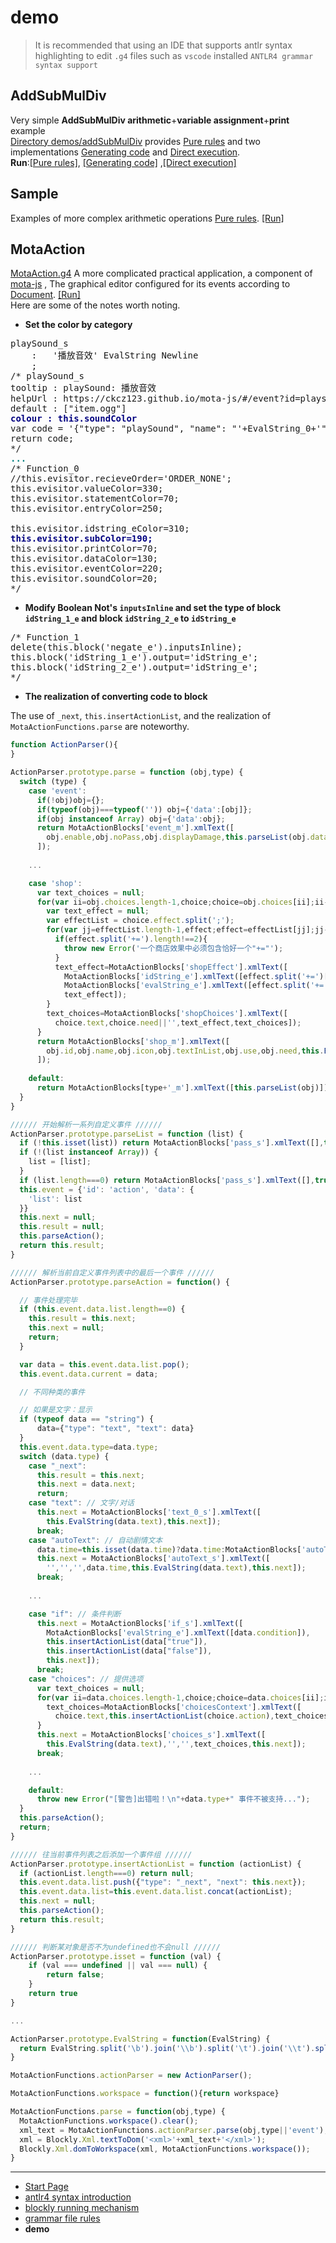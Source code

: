 # demo

> It is recommended that using an IDE that supports antlr syntax highlighting to edit `.g4` files such as `vscode` installed `ANTLR4 grammar syntax support`  

## AddSubMulDiv  
Very simple **AddSubMulDiv arithmetic**+**variable assignment**+**print** example  
[Directory demos/addSubMulDiv](https://github.com/zhaouv/antlr-blockly/tree/master/demos/addSubMulDiv) provides [Pure rules](https://github.com/zhaouv/antlr-blockly/blob/master/demos/addSubMulDiv/AddSubMulDiv.g4) and two implementations [Generating code](https://github.com/zhaouv/antlr-blockly/blob/master/demos/addSubMulDiv/AddSubMulDiv_generCode.g4) and [Direct execution](https://github.com/zhaouv/antlr-blockly/blob/master/demos/addSubMulDiv/AddSubMulDiv_exec.g4).  
**Run**:[[Pure rules]](https://zhaouv.github.io/antlr-blockly/?run=true&grammarFile=./demos/addSubMulDiv/AddSubMulDiv.g4), [[Generating code]](https://zhaouv.github.io/antlr-blockly/?run=true&grammarFile=./demos/addSubMulDiv/AddSubMulDiv_generCode.g4) ,[[Direct execution]](https://zhaouv.github.io/antlr-blockly/?run=true&grammarFile=./demos/addSubMulDiv/AddSubMulDiv_exec.g4)

## Sample
Examples of more complex arithmetic operations [Pure rules](https://github.com/zhaouv/antlr-blockly/blob/master/demos/sample/Sample.g4). [[Run]](https://zhaouv.github.io/antlr-blockly/?run=true&grammarFile=./demos/sample/Sample.g4)

## MotaAction
[MotaAction.g4](https://github.com/zhaouv/antlr-blockly/blob/master/demos/motaAction/MotaAction.g4) A more complicated practical application, a component of [mota-js](https://github.com/ckcz123/mota-js) , The graphical editor configured for its events according to [Document](https://ckcz123.github.io/mota-js/#/event). [[Run]](https://zhaouv.github.io/antlr-blockly/demos/motaAction/parse.html)  
Here are some of the notes worth noting.  

+ **Set the color by category**  

<pre>
playSound_s
    :   '播放音效' EvalString Newline
    ;
/* playSound_s
tooltip : playSound: 播放音效
helpUrl : https://ckcz123.github.io/mota-js/#/event?id=playsound-%e6%92%ad%e6%94%be%e9%9f%b3%e6%95%88
default : ["item.ogg"]
<span style="font-weight: bold;color:navy">colour : this.soundColor</span>
var code = '{"type": "playSound", "name": "'+EvalString_0+'"},\n';
return code;
*/
<span style="font-weight: bold;color:teal">...</span>
/* Function_0
//this.evisitor.recieveOrder='ORDER_NONE';
this.evisitor.valueColor=330;
this.evisitor.statementColor=70;
this.evisitor.entryColor=250;

this.evisitor.idstring_eColor=310;
<span style="font-weight: bold;color:navy">this.evisitor.subColor=190;</span>
this.evisitor.printColor=70;
this.evisitor.dataColor=130;
this.evisitor.eventColor=220;
this.evisitor.soundColor=20;
*/
</pre>

+ **Modify Boolean Not's `inputsInline` and set the type of block `idString_1_e` and block `idString_2_e` to `idString_e`**

<pre>
/* Function_1
delete(this.block('negate_e').inputsInline);
this.block('idString_1_e').output='idString_e';
this.block('idString_2_e').output='idString_e';
*/
</pre>

+ **The realization of converting code to block**

The use of `_next`, `this.insertActionList`, and the realization of `MotaActionFunctions.parse` are noteworthy.

``` js
function ActionParser(){
}

ActionParser.prototype.parse = function (obj,type) {
  switch (type) {
    case 'event':
      if(!obj)obj={};
      if(typeof(obj)===typeof('')) obj={'data':[obj]};
      if(obj instanceof Array) obj={'data':obj};
      return MotaActionBlocks['event_m'].xmlText([
        obj.enable,obj.noPass,obj.displayDamage,this.parseList(obj.data)
      ]);
    
    ...

    case 'shop':
      var text_choices = null;
      for(var ii=obj.choices.length-1,choice;choice=obj.choices[ii];ii--) {
        var text_effect = null;
        var effectList = choice.effect.split(';');
        for(var jj=effectList.length-1,effect;effect=effectList[jj];jj--) {
          if(effect.split('+=').length!==2){
            throw new Error('一个商店效果中必须包含恰好一个"+="');
          }
          text_effect=MotaActionBlocks['shopEffect'].xmlText([
            MotaActionBlocks['idString_e'].xmlText([effect.split('+=')[0]]),
            MotaActionBlocks['evalString_e'].xmlText([effect.split('+=')[1]]),
            text_effect]);
        }
        text_choices=MotaActionBlocks['shopChoices'].xmlText([
          choice.text,choice.need||'',text_effect,text_choices]);
      }
      return MotaActionBlocks['shop_m'].xmlText([
        obj.id,obj.name,obj.icon,obj.textInList,obj.use,obj.need,this.EvalString(obj.text),text_choices
      ]);
    
    default:
      return MotaActionBlocks[type+'_m'].xmlText([this.parseList(obj)]);
  }
}

////// 开始解析一系列自定义事件 //////
ActionParser.prototype.parseList = function (list) {
  if (!this.isset(list)) return MotaActionBlocks['pass_s'].xmlText([],true);
  if (!(list instanceof Array)) {
    list = [list];
  }
  if (list.length===0) return MotaActionBlocks['pass_s'].xmlText([],true);
  this.event = {'id': 'action', 'data': {
    'list': list
  }}
  this.next = null;
  this.result = null;
  this.parseAction();
  return this.result;
}

////// 解析当前自定义事件列表中的最后一个事件 //////
ActionParser.prototype.parseAction = function() {

  // 事件处理完毕
  if (this.event.data.list.length==0) {
    this.result = this.next;
    this.next = null;
    return;
  }

  var data = this.event.data.list.pop();
  this.event.data.current = data;

  // 不同种类的事件

  // 如果是文字：显示
  if (typeof data == "string") {
      data={"type": "text", "text": data}
  }
  this.event.data.type=data.type;
  switch (data.type) {
    case "_next":
      this.result = this.next;
      this.next = data.next;
      return;
    case "text": // 文字/对话
      this.next = MotaActionBlocks['text_0_s'].xmlText([
        this.EvalString(data.text),this.next]);
      break;
    case "autoText": // 自动剧情文本
      data.time=this.isset(data.time)?data.time:MotaActionBlocks['autoText_s'].fieldDefault(3);
      this.next = MotaActionBlocks['autoText_s'].xmlText([
        '','','',data.time,this.EvalString(data.text),this.next]);
      break;
    
    ...

    case "if": // 条件判断
      this.next = MotaActionBlocks['if_s'].xmlText([
        MotaActionBlocks['evalString_e'].xmlText([data.condition]),
        this.insertActionList(data["true"]),
        this.insertActionList(data["false"]),
        this.next]);
      break;
    case "choices": // 提供选项
      var text_choices = null;
      for(var ii=data.choices.length-1,choice;choice=data.choices[ii];ii--) {
        text_choices=MotaActionBlocks['choicesContext'].xmlText([
          choice.text,this.insertActionList(choice.action),text_choices]);
      }
      this.next = MotaActionBlocks['choices_s'].xmlText([
        this.EvalString(data.text),'','',text_choices,this.next]);
      break;
    
    ...

    default:
      throw new Error("[警告]出错啦！\n"+data.type+" 事件不被支持...");
  }
  this.parseAction();
  return;
}

////// 往当前事件列表之后添加一个事件组 //////
ActionParser.prototype.insertActionList = function (actionList) {
  if (actionList.length===0) return null;
  this.event.data.list.push({"type": "_next", "next": this.next});
  this.event.data.list=this.event.data.list.concat(actionList);
  this.next = null;
  this.parseAction();
  return this.result;
}

////// 判断某对象是否不为undefined也不会null //////
ActionParser.prototype.isset = function (val) {
    if (val === undefined || val === null) {
        return false;
    }
    return true
}

...

ActionParser.prototype.EvalString = function(EvalString) {
  return EvalString.split('\b').join('\\b').split('\t').join('\\t').split('\n').join('\\n');
}

MotaActionFunctions.actionParser = new ActionParser();

MotaActionFunctions.workspace = function(){return workspace}

MotaActionFunctions.parse = function(obj,type) {
  MotaActionFunctions.workspace().clear();
  xml_text = MotaActionFunctions.actionParser.parse(obj,type||'event');
  xml = Blockly.Xml.textToDom('<xml>'+xml_text+'</xml>');
  Blockly.Xml.domToWorkspace(xml, MotaActionFunctions.workspace());
}
```

- - -

- [Start Page](en/README.md)  
- [antlr4 syntax introduction](en/antlr4.md)
- [blockly running mechanism](en/blockly.md)
- [grammar file rules](en/grammarfile.md)
- **demo**